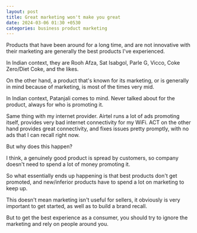 ```yaml
---
layout: post
title: Great marketing won't make you great
date: 2024-03-06 01:30 +0530
categories: business product marketing
---
```



Products that have been around for a long time, and are not innovative with their marketing are generally the best products I've experienced.

In Indian context, they are Rooh Afza, Sat Isabgol, Parle G, Vicco, Coke Zero/Diet Coke, and the likes.

On the other hand, a product that's known for its marketing, or is generally in mind because of marketing, is most of the times very mid.

In Indian context, Patanjali comes to mind. Never talked about for the product, always for who is promoting it.

Same thing with my internet provider. Airtel runs a lot of ads promoting itself, provides very bad internet connectivity for my WiFi. ACT on the other hand provides great connectivity, and fixes issues pretty promptly, with no ads that I can recall right now.

But why does this happen?

I think, a genuinely good product is spread by customers, so company doesn't need to spend a lot of money promoting it.

So what essentially ends up happening is that best products don't get promoted, and new/inferior products have to spend a lot on marketing to keep up.

This doesn't mean marketing isn't useful for sellers, it obviously is very important to get started, as well as to build a brand recall.

But to get the best experience as a consumer, you should try to ignore the marketing and rely on people around you.